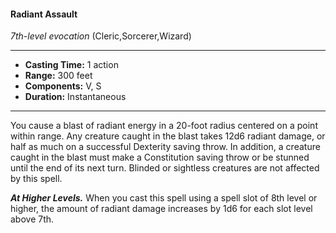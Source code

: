#### Radiant Assault
*7th-level evocation* (Cleric,Sorcerer,Wizard)
___
- **Casting Time:** 1 action
- **Range:** 300 feet
- **Components:** V, S
- **Duration:** Instantaneous
---
You cause a blast of radiant energy in a 20-foot radius centered on a point within range. Any creature caught in the blast takes 12d6 radiant damage, or half as much on a successful Dexterity saving throw.
In addition, a creature caught in the blast must make a Constitution saving throw or be stunned until the end of its next turn.
Blinded or sightless creatures are not affected by this spell.

***At Higher Levels.*** When you cast this spell using a spell slot of 8th level or higher, the amount of radiant damage increases by 1d6 for each slot level above 7th.